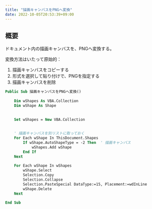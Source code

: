 ```yaml
---
title: "描画キャンバスをPNGへ変換"
date: 2022-10-05T20:53:39+09:00
---
```


## 概要
ドキュメント内の描画キャンバスを、PNGへ変換する。

変換方法はいたって原始的：

1. 描画キャンバスをコピーする
1. 形式を選択して貼り付けで、PNGを指定する
1. 描画キャンバスを削除

```vb
Public Sub 描画キャンバスをPNGへ変換()
    
    Dim wShapes As VBA.Collection
    Dim wShape As Shape
    
    
    Set wShapes = New VBA.Collection
    
    
    ' 描画キャンバスを別リストに取っておく
    For Each wShape In ThisDocument.Shapes
        If wShape.AutoShapeType = -2 Then  ' 描画キャンバス
            wShapes.Add wShape
        End If
    Next
    
    For Each wShape In wShapes
        wShape.Select
        Selection.Copy
        Selection.Collapse
        Selection.PasteSpecial DataType:=15, Placement:=wdInLine
        wShape.Delete
    Next
    
End Sub
```

